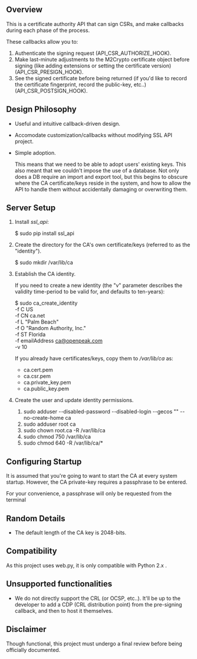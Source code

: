 Overview
--------

This is a certificate authority API that can sign CSRs, and make callbacks 
during each phase of the process. 

These callbacks allow you to:

1. Authenticate the signing request (API_CSR_AUTHORIZE_HOOK).
2. Make last-minute adjustments to the M2Crypto certificate object before 
   signing (like adding extensions or setting the certificate version) 
   (API_CSR_PRESIGN_HOOK).
3. See the signed certificate before being returned (if you'd like to record 
   the certificate fingerprint, record the public-key, etc..) 
   (API_CSR_POSTSIGN_HOOK).


Design Philosophy
----------------

- Useful and intuitive callback-driven design.
- Accomodate customization/callbacks without modifying SSL API project.
- Simple adoption.

  This means that we need to be able to adopt users' existing keys. This also 
  meant that we couldn't impose the use of a database. Not only does a DB
  require an import and export tool, but this begins to obscure where the CA 
  certificate/keys reside in the system, and how to allow the API to handle 
  them without accidentally damaging or overwriting them.


Server Setup
------------

1. Install *ssl_api*:

    $ sudo pip install ssl_api

2. Create the directory for the CA's own certificate/keys (referred to as the 
   "identity").

    $ sudo mkdir /var/lib/ca

3. Establish the CA identity.

   If you need to create a new identity (the "v" parameter describes the 
   validity time-period to be valid for, and defaults to ten-years):

    $ sudo ca_create_identity \
        -f C US \
        -f CN ca.net \
        -f L "Palm Beach" \
        -f O "Random Authority, Inc." \
        -f ST Florida \
        -f emailAddress ca@openpeak.com \
        -v 10

   If you already have certificates/keys, copy them to */var/lib/ca* as:

   - ca.cert.pem
   - ca.csr.pem
   - ca.private_key.pem
   - ca.public_key.pem

4. Create the user and update identity permissions.

   1. sudo adduser --disabled-password --disabled-login --gecos "" --no-create-home ca 
   2. sudo adduser root ca
   3. sudo chown root.ca -R /var/lib/ca
   4. sudo chmod 750 /var/lib/ca
   5. sudo chmod 640 -R /var/lib/ca/*


Configuring Startup
-------------------

It is assumed that you're going to want to start the CA at every system 
startup. However, the CA private-key requires a passphrase to be entered.

For your convenience, a passphrase will only be requested from the terminal


Random Details
--------------

- The default length of the CA key is 2048-bits.


Compatibility
-------------

As this project uses web.py, it is only compatible with Python 2.x .


Unsupported functionalities
---------------------------

- We do not directly support the CRL (or OCSP, etc..). It'll be up to the 
  developer to add a CDP (CRL distribution point) from the pre-signing 
  callback, and then to host it themselves.


Disclaimer
----------

Though functional, this project must undergo a final review before being officially documented.
